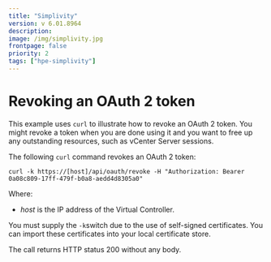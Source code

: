 ```yaml
---
title: "Simplivity"
version: v 6.01.8964
description:
image: /img/simplivity.jpg
frontpage: false
priority: 2
tags: ["hpe-simplivity"]
---
```


Revoking an OAuth 2 token
=========================

This example uses `curl` to illustrate how to revoke an OAuth 2 token. You might revoke a token when you are done using it and you want to free up any outstanding resources, such as vCenter Server sessions.

The following `curl` command revokes an OAuth 2 token:

```
curl -k https://[host]/api/oauth/revoke -H "Authorization: Bearer
0a08c809-17ff-479f-b0a8-aedd4d8305a0"
```

Where:

- *host* is the IP address of the Virtual Controller.

You must supply the `-k`switch due to the use of self-signed certificates. You can import these certificates into your local certificate store.

The call returns HTTP status 200 without any body.